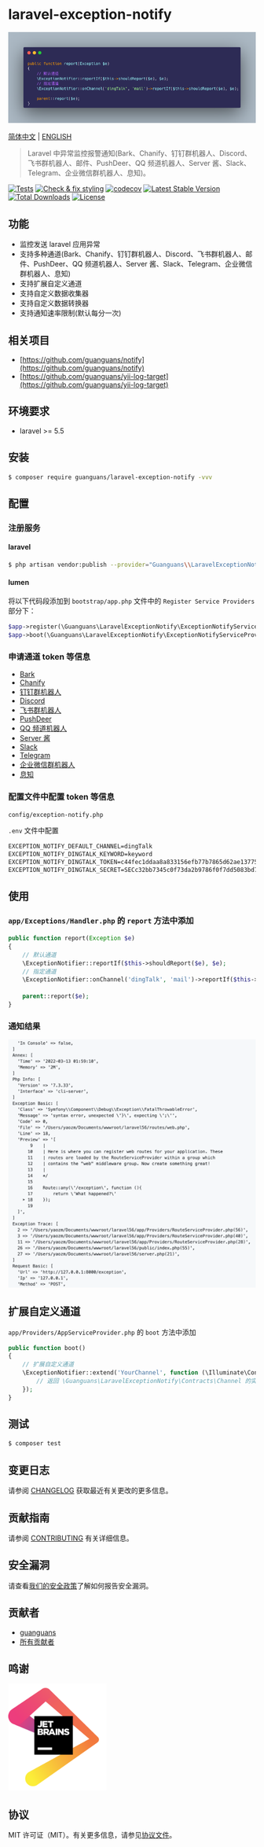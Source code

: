 # laravel-exception-notify

![usage](docs/usage.png)

[简体中文](README.md) | [ENGLISH](README-EN.md)

> Laravel 中异常监控报警通知(Bark、Chanify、钉钉群机器人、Discord、飞书群机器人、邮件、PushDeer、QQ 频道机器人、Server 酱、Slack、Telegram、企业微信群机器人、息知)。

[![Tests](https://github.com/guanguans/laravel-exception-notify/workflows/Tests/badge.svg)](https://github.com/guanguans/laravel-exception-notify/actions)
[![Check & fix styling](https://github.com/guanguans/laravel-exception-notify/workflows/Check%20&%20fix%20styling/badge.svg)](https://github.com/guanguans/laravel-exception-notify/actions)
[![codecov](https://codecov.io/gh/guanguans/laravel-exception-notify/branch/main/graph/badge.svg?token=URGFAWS6S4)](https://codecov.io/gh/guanguans/laravel-exception-notify)
[![Latest Stable Version](https://poser.pugx.org/guanguans/laravel-exception-notify/v)](//packagist.org/packages/guanguans/laravel-exception-notify)
[![Total Downloads](https://poser.pugx.org/guanguans/laravel-exception-notify/downloads)](//packagist.org/packages/guanguans/laravel-exception-notify)
[![License](https://poser.pugx.org/guanguans/laravel-exception-notify/license)](//packagist.org/packages/guanguans/laravel-exception-notify)

## 功能

* 监控发送 laravel 应用异常
* 支持多种通道(Bark、Chanify、钉钉群机器人、Discord、飞书群机器人、邮件、PushDeer、QQ 频道机器人、Server 酱、Slack、Telegram、企业微信群机器人、息知)
* 支持扩展自定义通道
* 支持自定义数据收集器
* 支持自定义数据转换器
* 支持通知速率限制(默认每分一次)

## 相关项目

* [https://github.com/guanguans/notify](https://github.com/guanguans/notify)
* [https://github.com/guanguans/yii-log-target](https://github.com/guanguans/yii-log-target)

## 环境要求

* laravel >= 5.5

## 安装

```bash
$ composer require guanguans/laravel-exception-notify -vvv
```

## 配置

### 注册服务

#### laravel

```bash
$ php artisan vendor:publish --provider="Guanguans\\LaravelExceptionNotify\\ExceptionNotifyServiceProvider"
```

#### lumen

将以下代码段添加到 `bootstrap/app.php` 文件中的 `Register Service Providers` 部分下：

```php
$app->register(\Guanguans\LaravelExceptionNotify\ExceptionNotifyServiceProvider::class);
$app->boot(\Guanguans\LaravelExceptionNotify\ExceptionNotifyServiceProvider::class);
```

### 申请通道 token 等信息

* [Bark](https://github.com/Finb/Bark)
* [Chanify](https://github.com/chanify?type=source)
* [钉钉群机器人](https://developers.dingtalk.com/document/app/custom-robot-access)
* [Discord](https://discord.com/developers/docs/resources/webhook#edit-webhook-message)
* [飞书群机器人](https://www.feishu.cn/hc/zh-CN/articles/360024984973)
* [PushDeer](http://pushdeer.com)
* [QQ 频道机器人](https://bot.q.qq.com/wiki/develop/api/openapi/message/post_messages.html)
* [Server 酱](https://sct.ftqq.com)
* [Slack](https://api.slack.com/messaging/webhooks)
* [Telegram](https://core.telegram.org/bots/api#sendmessage)
* [企业微信群机器人](https://work.weixin.qq.com/help?doc_id=13376)
* [息知](https://xz.qqoq.net/#/index)

### 配置文件中配置 token 等信息

`config/exception-notify.php`

`.env` 文件中配置

```dotenv
EXCEPTION_NOTIFY_DEFAULT_CHANNEL=dingTalk
EXCEPTION_NOTIFY_DINGTALK_KEYWORD=keyword
EXCEPTION_NOTIFY_DINGTALK_TOKEN=c44fec1ddaa8a833156efb77b7865d62ae13775418030d94d
EXCEPTION_NOTIFY_DINGTALK_SECRET=SECc32bb7345c0f73da2b9786f0f7dd5083bd768a29b82
```

## 使用

### `app/Exceptions/Handler.php` 的 `report` 方法中添加

```php
public function report(Exception $e)
{
    // 默认通道
    \ExceptionNotifier::reportIf($this->shouldReport($e), $e);
    // 指定通道
    \ExceptionNotifier::onChannel('dingTalk', 'mail')->reportIf($this->shouldReport($e), $e);

    parent::report($e);
}
```

### 通知结果

![息知](docs/xiZhi.jpg)

## 扩展自定义通道

`app/Providers/AppServiceProvider.php` 的 `boot` 方法中添加

```php
public function boot()
{
    // 扩展自定义通道
    \ExceptionNotifier::extend('YourChannel', function (\Illuminate\Contracts\Container\Container $container){
        // 返回 \Guanguans\LaravelExceptionNotify\Contracts\Channel 的实例          
    });
}
```

## 测试

```bash
$ composer test
```

## 变更日志

请参阅 [CHANGELOG](CHANGELOG.md) 获取最近有关更改的更多信息。

## 贡献指南

请参阅 [CONTRIBUTING](.github/CONTRIBUTING.md) 有关详细信息。

## 安全漏洞

请查看[我们的安全政策](../../security/policy)了解如何报告安全漏洞。

## 贡献者

* [guanguans](https://github.com/guanguans)
* [所有贡献者](../../contributors)

## 鸣谢

<a href="https://www.jetbrains.com" target="_blank">
    <img src="./docs/jetbrains.png" alt="jetbrains" width="200"/>
</a>

## 协议

MIT 许可证（MIT）。有关更多信息，请参见[协议文件](LICENSE)。
